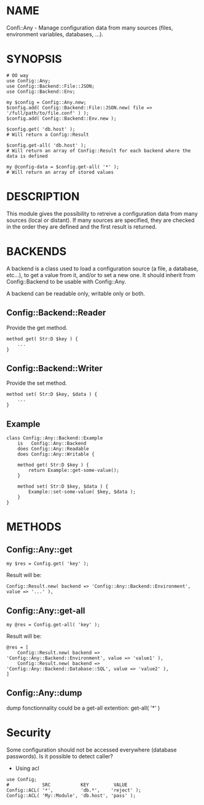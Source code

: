# NAME

Confi::Any - Manage configuration data from many sources (files, environment variables, databases, …).

# SYNOPSIS

```perl6
# OO way
use Config::Any;
use Config::Backend::File::JSON;
use Config::Backend::Env;

my $config = Config::Any.new;
$config.add( Config::Backend::File::JSON.new( file => '/full/path/to/file.conf' ) );
$config.add( Config::Backend::Env.new );

$config.get( 'db.host' );
# Will return a Config::Result

$config.get-all( 'db.host' );
# Will return an array of Config::Result for each backend where the data is defined

my @config-data = $config.get-all( '*' );
# Will return an array of stored values
```

# DESCRIPTION

This module gives the possibility to retreive a configuration data from many sources (local or distant). If many sources are specified, they are checked in the order they are defined and the first result is returned.

# BACKENDS

A backend is a class used to load a configuration source (a file, a database, etc…), to get a value from it, and/or to set a new one.
It should inherit from Config::Backend to be usable with Config::Any.

A backend can be readable only, writable only or both.

## Config::Backend::Reader

Provide the get method.

```perl6
method get( Str:D $key ) {
	...
}
```

## Config::Backend::Writer

Provide the set method.

```perl6
method set( Str:D $key, $data ) {
	...
}
```

## Example

```perl6
class Config::Any::Backend::Example
	is   Config::Any::Backend
	does Config::Any::Readable
	does Config::Any::Writable {

	method get( Str:D $key ) {
		return Example::get-some-value();
	}

	method set( Str:D $key, $data ) {
		Example::set-some-value( $key, $data );
	}
}
```

# METHODS

## Config::Any::get

```perl6
my $res = Config.get( 'key' );
```

Result will be:
```perl6
Config::Result.new( backend => 'Config::Any::Backend::Environment', value => '...' ),
```

## Config::Any::get-all

```perl6
my @res = Config.get-all( 'key' );
```

Result will be:
```perl6
@res = [
	Config::Result.new( backend => 'Config::Any::Backend::Environment', value => 'value1' ),
	Config::Result.new( backend => 'Config::Any::Backend::Database::SQL', value => 'value2' ),
]
```

## Config::Any::dump

dump fonctionnality could be a get-all extention: get-all( '*' )

# Security
Some configuration should not be accessed everywhere (database passwords). Is it possible to detect caller?

  * Using acl

```perl6
use Config;
#            SRC           KEY         VALUE
Config::ACL( '*',          'db.*',    'reject' );
Config::ACL( 'My::Module', 'db.host', 'pass' );
```
